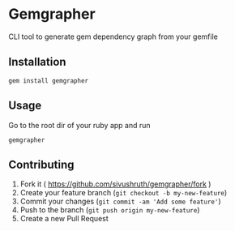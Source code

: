 # Gemgrapher

CLI tool to generate gem dependency graph from your gemfile

## Installation

```
gem install gemgrapher
```

## Usage

Go to the root dir of your ruby app and run 
``` 
gemgrapher
```

## Contributing

1. Fork it ( https://github.com/sivushruth/gemgrapher/fork )
2. Create your feature branch (`git checkout -b my-new-feature`)
3. Commit your changes (`git commit -am 'Add some feature'`)
4. Push to the branch (`git push origin my-new-feature`)
5. Create a new Pull Request
